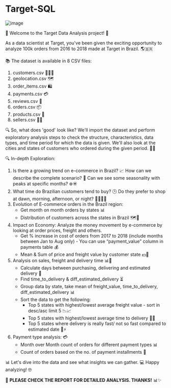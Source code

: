 # Target-SQL
![image](https://github.com/santhosh-spark/Target-SQL/assets/73495628/ec8ac2b1-b268-4577-8446-00704ad6c221)


🚀 Welcome to the Target Data Analysis project! 🎉

As a data scientist at Target, you've been given the exciting opportunity to analyze 100k orders from 2016 to 2018 made at Target in Brazil. 🌎🇧🇷

📚 The dataset is available in 8 CSV files:

1. customers.csv 🧑‍🤝‍🧑
2. geolocation.csv 🗺️
3. order_items.csv 🛍️
4. payments.csv 💳
5. reviews.csv 📝
6. orders.csv 📦
7. products.csv 📝
8. sellers.csv 👩‍💼

🔍 So, what does 'good' look like? We'll import the dataset and perform exploratory analysis steps to check the structure, characteristics, data types, and time period for which the data is given. We'll also look at the cities and states of customers who ordered during the given period. 🕵️‍♀️

🔍 In-depth Exploration:

1. Is there a growing trend on e-commerce in Brazil? 📈 How can we describe the complete scenario? 🤔 Can we see some seasonality with peaks at specific months? ❄️☀️
2. What time do Brazilian customers tend to buy? 🕒 Do they prefer to shop at dawn, morning, afternoon, or night? 🌅🌇🌄🌃
3. Evolution of E-commerce orders in the Brazil region: 
   - Get month on month orders by states 📊
   - Distribution of customers across the states in Brazil 🗺️👥
4. Impact on Economy: Analyze the money movement by e-commerce by looking at order prices, freight and others.
   - Get % increase in cost of orders from 2017 to 2018 (include months between Jan to Aug only) - You can use “payment_value” column in payments table 💰
   - Mean & Sum of price and freight value by customer state 💵🚛
5. Analysis on sales, freight and delivery time 📊🚚
   - Calculate days between purchasing, delivering and estimated delivery 📅
   - Find time_to_delivery & diff_estimated_delivery ⏳
   - Group data by state, take mean of freight_value, time_to_delivery, diff_estimated_delivery 📊
   - Sort the data to get the following:
     - Top 5 states with highest/lowest average freight value - sort in desc/asc limit 5 📉📈
     - Top 5 states with highest/lowest average time to delivery 🚛⏰
     - Top 5 states where delivery is really fast/ not so fast compared to estimated date 🚚⚡
6. Payment type analysis: 💳
   - Month over Month count of orders for different payment types 📊
   - Count of orders based on the no. of payment installments 🔢

📊 Let's dive into the data and see what insights we can gather. 💻 Happy analyzing! 🤓


🙏 **PLEASE CHECK THE REPORT FOR DETAILED ANALYSIS. THANKS!** 📊✨



